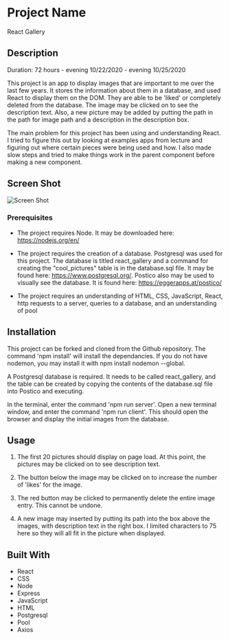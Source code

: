# Project Name

React Gallery

## Description

Duration: 72 hours - evening 10/22/2020 - evening 10/25/2020

This project is an app to display images that are important to me over the last few years.  It stores the information about them in a database, and used React to display them on the DOM.  They are able to be 'liked' or completely deleted from the database.  The image may be clicked on to see the description text.  Also, a new picture may be added by putting the path in the path for image path and a description in the description box.

The main problem for this project has been using and understanding React.  I tried to figure this out by looking at examples apps from lecture and figuring out where certain pieces were being used and how.  I also made slow steps and tried to make things work in the parent component before making a new component.

## Screen Shot

![Screen Shot](images/picture.png)

### Prerequisites

- The project requires Node.  It may be downloaded here: https://nodejs.org/en/

- The project requires the creation of a database.  Postgresql was used for this project.  The database is titled react_gallery and a command for creating the "cool_pictures" table is in the database.sql file.  It may be found here: https://www.postgresql.org/.  Postico also may be used to visually see the database.  It is found here: https://eggerapps.at/postico/

- The project requires an understanding of HTML, CSS, JavaScript, React, http requests to a server, queries to a database, and an understanding of pool

## Installation

This project can be forked and cloned from the Github repository.  The command 'npm install' will install the dependancies.  If you do not have nodemon, you may install it with npm install nodemon --global.

A Postgresql database is required.  It needs to be called react_gallery, and the table can be created by copying the contents of the database.sql file into Postico and executing.

In the terminal, enter the command 'npm run server'.  Open a new terminal window, and enter the command 'npm run client'.  This should open the browser and display the initial images from the database.

## Usage

1. The first 20 pictures should display on page load.  At this point, the pictures may be clicked on to see description text.  

2.  The button below the image may be clicked on to increase the number of 'likes' for the image.  

3.  The red button may be clicked to permanently delete the entire image entry.  This cannot be undone.

4.  A new image may inserted by putting its path into the box above the images, with description text in the right box.  I limited characters to 75 here so they will all fit in the picture when displayed.

## Built With

- React
- CSS
- Node
- Express
- JavaScript
- HTML
- Postgresql
- Pool
- Axios
